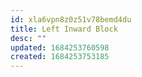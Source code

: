 ```yaml
---
id: xla6vpn8z0z51v78bemd4du
title: Left Inward Block
desc: ""
updated: 1684253760598
created: 1684253753185
---
```

